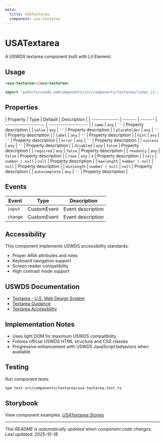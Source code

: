 ```yaml
---
meta:
  title: USATextarea
  component: usa-textarea
---
```


# USATextarea

A USWDS textarea component built with Lit Element.

## Usage

```html
<usa-textarea></usa-textarea>
```

```javascript
import 'path/to/uswds-webcomponents/src/components/textarea/index.js';
```

## Properties

| Property       | Type    | Default | Description          |
| -------------- | ------- | ------- | -------------------- | -------------------- |
| `name`         | `any`   | `''`    | Property description |
| `value`        | `any`   | `''`    | Property description |
| `placeholder`  | `any`   | `''`    | Property description |
| `label`        | `any`   | `''`    | Property description |
| `hint`         | `any`   | `''`    | Property description |
| `error`        | `any`   | `''`    | Property description |
| `success`      | `any`   | `''`    | Property description |
| `disabled`     | `any`   | `false` | Property description |
| `required`     | `any`   | `false` | Property description |
| `readonly`     | `any`   | `false` | Property description |
| `rows`         | `any`   | `4`     | Property description |
| `cols`         | `number | null`   | `null`               | Property description |
| `maxlength`    | `number | null`   | `null`               | Property description |
| `minlength`    | `number | null`   | `null`               | Property description |
| `autocomplete` | `any`   | `''`    | Property description |

## Events

| Event    | Type        | Description       |
| -------- | ----------- | ----------------- |
| `input`  | CustomEvent | Event description |
| `change` | CustomEvent | Event description |

## Accessibility

This component implements USWDS accessibility standards:

- Proper ARIA attributes and roles
- Keyboard navigation support
- Screen reader compatibility
- High contrast mode support

## USWDS Documentation

- [Textarea - U.S. Web Design System](https://designsystem.digital.gov/components/textarea/)
- [Textarea Guidance](https://designsystem.digital.gov/components/textarea/#guidance)
- [Textarea Accessibility](https://designsystem.digital.gov/components/textarea/#accessibility)

## Implementation Notes

- Uses light DOM for maximum USWDS compatibility
- Follows official USWDS HTML structure and CSS classes
- Progressive enhancement with USWDS JavaScript behaviors when available

## Testing

Run component tests:

```bash
npm test src/components/textarea/usa-textarea.test.ts
```

## Storybook

View component examples: [USATextarea Stories](http://localhost:6006/?path=/story/components-textarea)

---

_This README is automatically updated when component code changes._
_Last updated: 2025-10-18_
